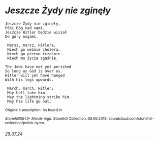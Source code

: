 # *Jeszcze Żydy nie zginęły*
```
Jeszcze Żydy nie zginęły,
Póki Bóg nad nami.
Jeszcze Hitler będzie wisiał
Do góry nogami.

 Marsz, marsz, Hitlera,
 Niech go weźmie cholera.
 Niech go pierun trzaśnie.
 Niech mu życie zgaśnie.
```
```
The Jews have not yet perished
So long as God is over us.
Hitler will yet have hanged
With his legs upwards.

 March, march, Hitler;
 May hell take him.
 May the lightning strike him.
 May his life go out.
```
<sub>Original transcription. As heard in</sub>

<sup>*Stonehill0840- Marsh-nign.* Stonehill Collection. 08.06.2019. soundcloud.com/stonehill-collection/polish-hymn.</sup>
###### 25.07.24
